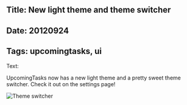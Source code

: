 Title: New light theme and theme switcher
----
Date: 20120924
----
Tags: upcomingtasks, ui
----
Text:

UpcomingTasks now has a new light theme and a pretty sweet theme switcher. Check it out on the settings page!

![Theme switcher](/assets/images/theme-switch.png)